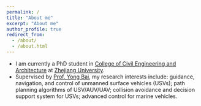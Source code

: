 ```yaml
---
permalink: /
title: "About me"
excerpt: "About me"
author_profile: true
redirect_from: 
  - /about/
  - /about.html
---
```


- I am currently a PhD student in [College of Civil Engineering and Architecture](http://www.ccea.zju.edu.cn.http.jxutcmtsg.proxy.jxutcm.edu.cn/main.htm) at [Zhejiang University](https://www.zju.edu.cn/).
- Supervised by [Prof. Yong Bai](https://person.zju.edu.cn/0010294), my research interests include: guidance, navigation, and control of unmanned surface vehicles (USVs); path planning algorithms of USV/AUV/UAV; collision avoidance and decision support system for USVs; advanced control for marine vehicles.


